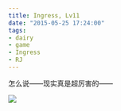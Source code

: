 ```yaml
---
title: Ingress, Lv11
date: "2015-05-25 17:24:00"
tags:
- dairy
- game
- Ingress
- RJ
---
```


怎么说——现实真是超厉害的——

![](/assets/0209-01.png)